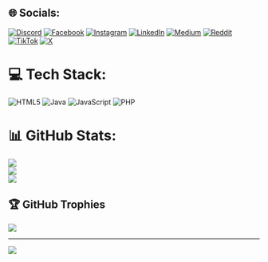 
## 🌐 Socials:
[![Discord](https://img.shields.io/badge/Discord-%237289DA.svg?logo=discord&logoColor=white)](https://discord.gg/joanonsen) [![Facebook](https://img.shields.io/badge/Facebook-%231877F2.svg?logo=Facebook&logoColor=white)](https://facebook.com/joanpras) [![Instagram](https://img.shields.io/badge/Instagram-%23E4405F.svg?logo=Instagram&logoColor=white)](https://instagram.com/jojoanpras) [![LinkedIn](https://img.shields.io/badge/LinkedIn-%230077B5.svg?logo=linkedin&logoColor=white)](https://linkedin.com/in/joanpras) [![Medium](https://img.shields.io/badge/Medium-12100E?logo=medium&logoColor=white)](https://medium.com/@prasetyojoan390) [![Reddit](https://img.shields.io/badge/Reddit-%23FF4500.svg?logo=Reddit&logoColor=white)](https://reddit.com/user/joanpras) [![TikTok](https://img.shields.io/badge/TikTok-%23000000.svg?logo=TikTok&logoColor=white)](https://tiktok.com/@joanonsen) [![X](https://img.shields.io/badge/X-black.svg?logo=X&logoColor=white)](https://x.com/joanonsen) 

# 💻 Tech Stack:
![HTML5](https://img.shields.io/badge/html5-%23E34F26.svg?style=for-the-badge&logo=html5&logoColor=white) ![Java](https://img.shields.io/badge/java-%23ED8B00.svg?style=for-the-badge&logo=openjdk&logoColor=white) ![JavaScript](https://img.shields.io/badge/javascript-%23323330.svg?style=for-the-badge&logo=javascript&logoColor=%23F7DF1E) ![PHP](https://img.shields.io/badge/php-%23777BB4.svg?style=for-the-badge&logo=php&logoColor=white)
# 📊 GitHub Stats:
![](https://github-readme-stats.vercel.app/api?username=joanpras&theme=dark&hide_border=false&include_all_commits=false&count_private=false)<br/>
![](https://nirzak-streak-stats.vercel.app/?user=joanpras&theme=dark&hide_border=false)<br/>
![](https://github-readme-stats.vercel.app/api/top-langs/?username=joanpras&theme=dark&hide_border=false&include_all_commits=false&count_private=false&layout=compact)

## 🏆 GitHub Trophies
![](https://github-profile-trophy.vercel.app/?username=joanpras&theme=radical&no-frame=false&no-bg=true&margin-w=4)

---
[![](https://visitcount.itsvg.in/api?id=joanpras&icon=0&color=0)](https://visitcount.itsvg.in)

<!-- Proudly created with GPRM ( https://gprm.itsvg.in ) -->
